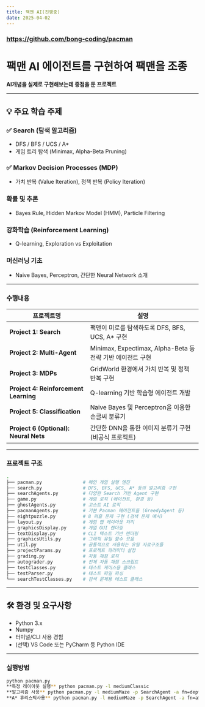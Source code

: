 ```yaml
---
title: 팩맨 AI(진행중)
date: 2025-04-02
---
```


### https://github.com/bong-coding/pacman

# 팩맨 AI 에이전트를 구현하여 팩맨을 조종
**AI개념을 실제로 구현해보는데 중점을 둔 프로젝트**

---

## 💡 주요 학습 주제

### ✅ Search (탐색 알고리즘)
- DFS / BFS / UCS / A*  
- 게임 트리 탐색 (Minimax, Alpha-Beta Pruning)

### ✅ Markov Decision Processes (MDP)
- 가치 반복 (Value Iteration), 정책 반복 (Policy Iteration)

###  확률 및 추론
- Bayes Rule, Hidden Markov Model (HMM), Particle Filtering

###  강화학습 (Reinforcement Learning)
- Q-learning, Exploration vs Exploitation

###  머신러닝 기초
- Naive Bayes, Perceptron, 간단한 Neural Network 소개

---

### 수행내용
| 프로젝트명 | 설명 |
|------------|------|
| **Project 1: Search** | 팩맨이 미로를 탐색하도록 DFS, BFS, UCS, A* 구현 |
| **Project 2: Multi-Agent** | Minimax, Expectimax, Alpha-Beta 등 전략 기반 에이전트 구현 |
| **Project 3: MDPs** | GridWorld 환경에서 가치 반복 및 정책 반복 구현 |
| **Project 4: Reinforcement Learning** | Q-learning 기반 학습형 에이전트 개발 |
| **Project 5: Classification** | Naive Bayes 및 Perceptron을 이용한 손글씨 분류기 |
| **Project 6 (Optional): Neural Nets** | 간단한 DNN을 통한 이미지 분류기 구현 (비공식 프로젝트) |

---
### 프로젝트 구조
```bash
.
├── pacman.py               # 메인 게임 실행 엔진
├── search.py               # DFS, BFS, UCS, A* 등의 알고리즘 구현
├── searchAgents.py         # 다양한 Search 기반 Agent 구현
├── game.py                 # 게임 로직 (에이전트, 환경 등)
├── ghostAgents.py          # 고스트 AI 로직
├── pacmanAgents.py         # 기본 Pacman 에이전트들 (GreedyAgent 등)
├── eightpuzzle.py          # 8 퍼즐 문제 구현 (검색 문제 예시)
├── layout.py               # 게임 맵 레이아웃 처리
├── graphicsDisplay.py      # 게임 GUI 렌더링
├── textDisplay.py          # CLI 텍스트 기반 렌더링
├── graphicsUtils.py        # 그래픽 유틸 함수 모음
├── util.py                 # 공통적으로 사용하는 유틸 자료구조들
├── projectParams.py        # 프로젝트 파라미터 설정
├── grading.py              # 자동 채점 로직
├── autograder.py           # 전체 자동 채점 스크립트
├── testClasses.py          # 테스트 케이스용 클래스
├── testParser.py           # 테스트 파일 파싱
└── searchTestClasses.py    # 검색 문제용 테스트 클래스
```
---

## 🛠️ 환경 및 요구사항

- Python 3.x
- Numpy
- 터미널/CLI 사용 경험
- (선택) VS Code 또는 PyCharm 등 Python IDE

---

### 실행방법

```bash
python pacman.py
**특정 레이아웃 실행** python pacman.py -l mediumClassic
**알고리즘 사용** python pacman.py -l mediumMaze -p SearchAgent -a fn=depthFirstSearch
**A* 휴리스틱사용** python pacman.py -l mediumMaze -p SearchAgent -a fn=aStarSearch,heuristic=manhattanHeuristic
```


